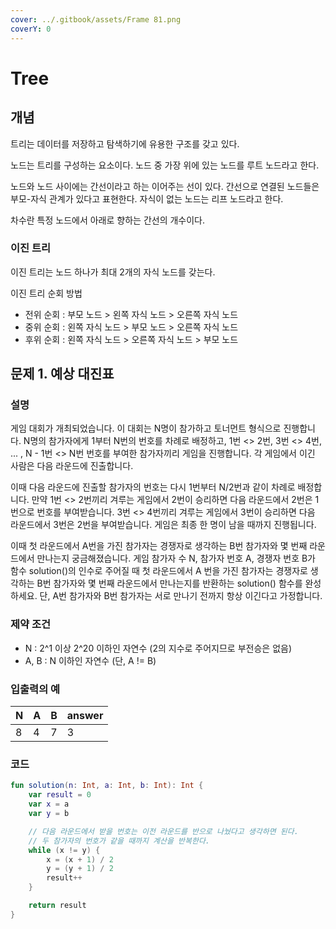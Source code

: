```yaml
---
cover: ../.gitbook/assets/Frame 81.png
coverY: 0
---
```


# Tree

## 개념

트리는 데이터를 저장하고 탐색하기에 유용한 구조를 갖고 있다.

노드는 트리를 구성하는 요소이다. 노드 중 가장 위에 있는 노드를 루트 노드라고 한다.

노드와 노드 사이에는 간선이라고 하는 이어주는 선이 있다. 간선으로 연결된 노드들은 부모-자식 관계가 있다고 표현한다. 자식이 없는 노드는 리프 노드라고 한다.

차수란 특정 노드에서 아래로 향하는 간선의 개수이다.



### 이진 트리

이진 트리는 노드 하나가 최대 2개의 자식 노드를 갖는다.



이진 트리 순회 방법

* 전위 순회 : 부모 노드 > 왼쪽 자식 노드 > 오른쪽 자식 노드
* 중위 순회 : 왼쪽 자식 노드 > 부모 노드 > 오른쪽 자식 노드
* 후위 순회 : 왼쪽 자식 노드 > 오른쪽 자식 노드 > 부모 노드



## 문제 1. 예상 대진표

### 설명

게임 대회가 개최되었습니다. 이 대회는 N명이 참가하고 토너먼트 형식으로 진행합니다. N명의 참가자에게 1부터 N번의 번호를 차례로 배정하고, 1번 <> 2번, 3번 <> 4번, ... , N - 1번 <> N번 번호를 부여한 참가자끼리 게임을 진행합니다. 각 게임에서 이긴 사람은 다음 라운드에 진출합니다.&#x20;

이때 다음 라운드에 진출할 참가자의 번호는 다시 1번부터 N/2번과 같이 차례로 배정합니다. 만약 1번 <> 2번끼리 겨루는 게임에서 2번이 승리하면 다음 라운드에서 2번은 1번으로 번호를 부여받습니다. 3번 <> 4번끼리 겨루는 게임에서 3번이 승리하면 다음 라운드에서 3번은 2번을 부여받습니다. 게임은 최종 한 명이 남을 때까지 진행됩니다.

이때 첫 라운드에서 A번을 가진 참가자는 경쟁자로 생각하는 B번 참가자와 몇 번째 라운드에서 만나는지 궁금해졌습니다. 게임 참가자 수 N, 참가자 번호 A, 경쟁자 번호 B가 함수 solution()의 인수로 주어질 때 첫 라운드에서 A 번을 가진 참가자는 경쟁자로 생각하는 B번 참가자와 몇 번째 라운드에서 만나는지를 반환하는 solution() 함수를 완성하세요. 단, A번 참가자와 B번 참가자는 서로 만나기 전까지 항상 이긴다고 가정합니다.



### 제약 조건

* N : 2^1 이상 2^20 이하인 자연수 (2의 지수로 주어지므로 부전승은 없음)
* A, B : N 이하인 자연수 (단, A != B)

### 입출력의 예

| N | A | B | answer |
| - | - | - | ------ |
| 8 | 4 | 7 | 3      |

### 코드

```kotlin
fun solution(n: Int, a: Int, b: Int): Int {
    var result = 0
    var x = a
    var y = b

    // 다음 라운드에서 받을 번호는 이전 라운드를 반으로 나눴다고 생각하면 된다.
    // 두 참가자의 번호가 같을 때까지 계산을 반복한다.
    while (x != y) {
        x = (x + 1) / 2
        y = (y + 1) / 2
        result++
    }

    return result
}
```

